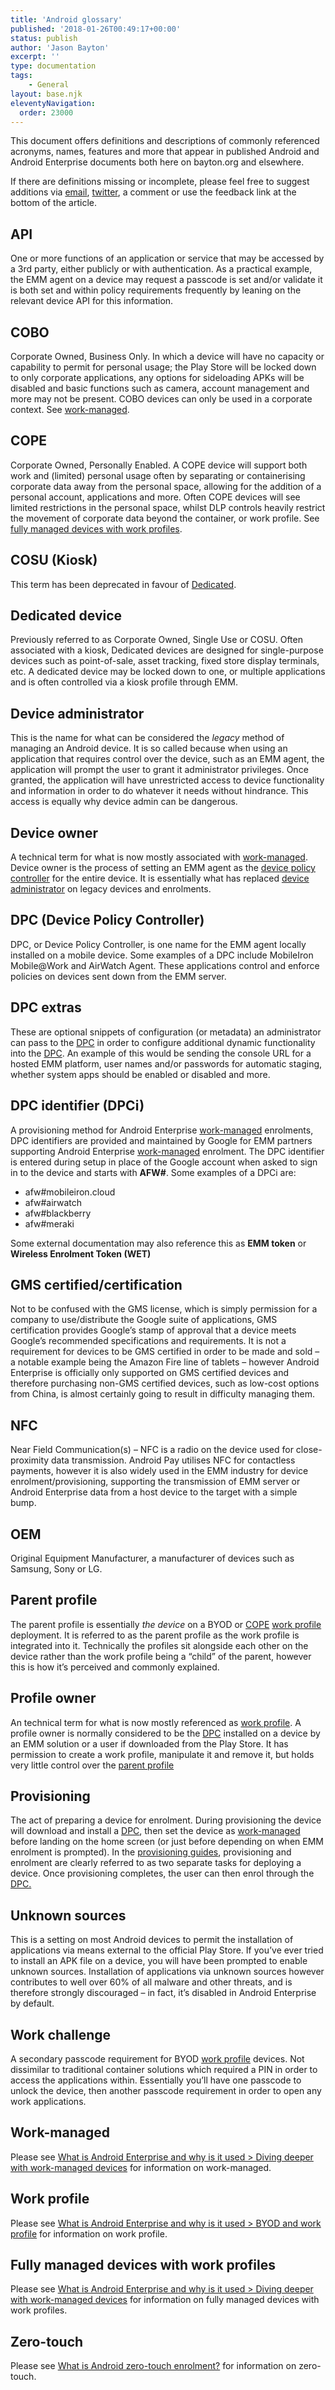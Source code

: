 ```yaml
---
title: 'Android glossary'
published: '2018-01-26T00:49:17+00:00'
status: publish
author: 'Jason Bayton'
excerpt: ''
type: documentation
tags: 
    - General
layout: base.njk
eleventyNavigation:
  order: 23000
---
```

This document offers definitions and descriptions of commonly referenced acronyms, names, features and more that appear in published Android and Android Enterprise documents both here on bayton.org and elsewhere.

If there are definitions missing or incomplete, please feel free to suggest additions via [email](mailto:jason@bayton.org), [twitter](https://twitter.com/jasonbayton), a comment or use the feedback link at the bottom of the article.

API
---

One or more functions of an application or service that may be accessed by a 3rd party, either publicly or with authentication. As a practical example, the EMM agent on a device may request a passcode is set and/or validate it is both set and within policy requirements frequently by leaning on the relevant device API for this information.

COBO
----

Corporate Owned, Business Only. In which a device will have no capacity or capability to permit for personal usage; the Play Store will be locked down to only corporate applications, any options for sideloading APKs will be disabled and basic functions such as camera, account management and more may not be present. COBO devices can only be used in a corporate context. See [work-managed](#work-managed).

COPE
----

Corporate Owned, Personally Enabled. A COPE device will support both work and (limited) personal usage often by separating or containerising corporate data away from the personal space, allowing for the addition of a personal account, applications and more. Often COPE devices will see limited restrictions in the personal space, whilst DLP controls heavily restrict the movement of corporate data beyond the container, or work profile. See [fully managed devices with work profiles](#fully-managed-devices-with-work-profiles).

COSU (Kiosk)
------------

This term has been deprecated in favour of [Dedicated](#dedicated-device).

Dedicated device
----------------

Previously referred to as Corporate Owned, Single Use or COSU. Often associated with a kiosk, Dedicated devices are designed for single-purpose devices such as point-of-sale, asset tracking, fixed store display terminals, etc. A dedicated device may be locked down to one, or multiple applications and is often controlled via a kiosk profile through EMM.

Device administrator
--------------------

This is the name for what can be considered the *legacy* method of managing an Android device. It is so called because when using an application that requires control over the device, such as an EMM agent, the application will prompt the user to grant it administrator privileges. Once granted, the application will have unrestricted access to device functionality and information in order to do whatever it needs without hindrance. This access is equally why device admin can be dangerous.

Device owner
------------

A technical term for what is now mostly associated with [work-managed](#work-managed). Device owner is the process of setting an EMM agent as the [device policy controller](#dpc-device-policy-controller) for the entire device. It is essentially what has replaced [device administrator](#device-administrator) on legacy devices and enrolments.

DPC (Device Policy Controller)
------------------------------

DPC, or Device Policy Controller, is one name for the EMM agent locally installed on a mobile device. Some examples of a DPC include MobileIron Mobile@Work and AirWatch Agent. These applications control and enforce policies on devices sent down from the EMM server.

DPC extras
----------

These are optional snippets of configuration (or metadata) an administrator can pass to the [DPC](#dpc-device-policy-controller) in order to configure additional dynamic functionality into the [DPC](#dpc-device-policy-controller). An example of this would be sending the console URL for a hosted EMM platform, user names and/or passwords for automatic staging, whether system apps should be enabled or disabled and more.

DPC identifier (DPCi)
---------------------

A provisioning method for Android Enterprise [work-managed](#work-managed) enrolments, DPC identifiers are provided and maintained by Google for EMM partners supporting Android Enterprise [work-managed](#work-managed) enrolment. The DPC identifier is entered during setup in place of the Google account when asked to sign in to the device and starts with **AFW#**. Some examples of a DPCi are:

- afw#mobileiron.cloud
- afw#airwatch
- afw#blackberry
- afw#meraki

Some external documentation may also reference this as **EMM token** or **Wireless Enrolment Token (WET)**

GMS certified/certification
---------------------------

Not to be confused with the GMS license, which is simply permission for a company to use/distribute the Google suite of applications, GMS certification provides Google’s stamp of approval that a device meets Google’s recommended specifications and requirements. It is not a requirement for devices to be GMS certified in order to be made and sold – a notable example being the Amazon Fire line of tablets – however Android Enterprise is officially only supported on GMS certified devices and therefore purchasing non-GMS certified devices, such as low-cost options from China, is almost certainly going to result in difficulty managing them.

NFC
---

Near Field Communication(s) – NFC is a radio on the device used for close-proximity data transmission. Android Pay utilises NFC for contactless payments, however it is also widely used in the EMM industry for device enrolment/provisioning, supporting the transmission of EMM server or Android Enterprise data from a host device to the target with a simple bump.

OEM
---

Original Equipment Manufacturer, a manufacturer of devices such as Samsung, Sony or LG.

Parent profile
--------------

The parent profile is essentially *the device* on a BYOD or [COPE](#cope) [work profile](#work-profile) deployment. It is referred to as the parent profile as the work profile is integrated into it. Technically the profiles sit alongside each other on the device rather than the work profile being a “child” of the parent, however this is how it’s perceived and commonly explained.

Profile owner
-------------

An technical term for what is now mostly referenced as [work profile](#work-profile). A profile owner is normally considered to be the [DPC](#dpc-device-policy-controller) installed on a device by an EMM solution or a user if downloaded from the Play Store. It has permission to create a work profile, manipulate it and remove it, but holds very little control over the [parent profile](#parent-profile)

Provisioning
------------

The act of preparing a device for enrolment. During provisioning the device will download and install a [DPC](#dpc-device-policy-controller), then set the device as [work-managed](#work-managed) before landing on the home screen (or just before depending on when EMM enrolment is prompted). In the [provisioning guides](/android/android-enterprise-provisioning-guides/), provisioning and enrolment are clearly referred to as two separate tasks for deploying a device. Once provisioning completes, the user can then enrol through the [DPC.](#dpc-device-policy-controller)

Unknown sources
---------------

This is a setting on most Android devices to permit the installation of applications via means external to the official Play Store. If you’ve ever tried to install an APK file on a device, you will have been prompted to enable unknown sources. Installation of applications via unknown sources however contributes to well over 60% of all malware and other threats, and is therefore strongly discouraged – in fact, it’s disabled in Android Enterprise by default.

Work challenge
--------------

A secondary passcode requirement for BYOD [work profile](#work-profile) devices. Not dissimilar to traditional container solutions which required a PIN in order to access the applications within. Essentially you’ll have one passcode to unlock the device, then another passcode requirement in order to open any work applications.

Work-managed
------------

Please see [What is Android Enterprise and why is it used &gt; Diving deeper with work-managed devices](/android/what-is-android-enterprise-and-why-is-it-used/#diving-deeper-with-work-managed-devices) for information on work-managed.

Work profile
------------

Please see [What is Android Enterprise and why is it used &gt; BYOD and work profile](/android/what-is-android-enterprise-and-why-is-it-used/#byod-and-work-profile) for information on work profile.

Fully managed devices with work profiles
----------------------------------------

Please see [What is Android Enterprise and why is it used &gt; Diving deeper with work-managed devices](/android/what-is-android-enterprise-and-why-is-it-used/#diving-deeper-with-work-managed-devices) for information on fully managed devices with work profiles.

Zero-touch
----------

Please see [What is Android zero-touch enrolment?](/android/what-is-android-zero-touch-enrolment/) for information on zero-touch.